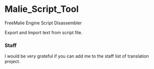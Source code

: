 # Malie_Script_Tool

FreeMalie Engine Script Disassembler

Export and Import text from script file.

### Staff

I would be very grateful if you can add me to the staff list of translation project.
